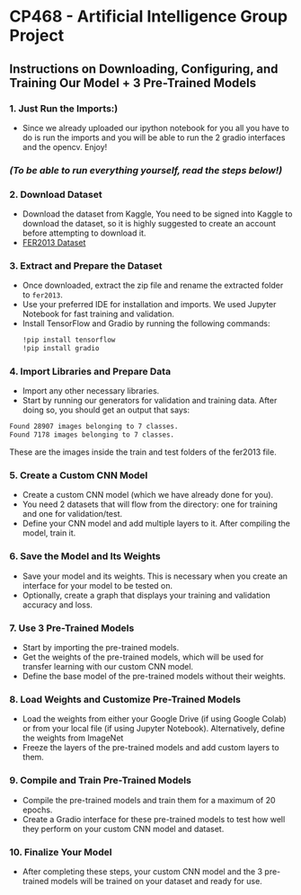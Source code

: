 # CP468 - Artificial Intelligence Group Project

## Instructions on Downloading, Configuring, and Training Our Model + 3 Pre-Trained Models

### 1. Just Run the Imports:)
- Since we already uploaded our ipython notebook for you all you have to do is run the imports and you will be able to run the 2 gradio interfaces and the opencv. Enjoy! 

### *(To be able to run everything yourself, read the steps below!)*

### 2. Download Dataset
- Download the dataset from Kaggle, You need to be signed into Kaggle to download the dataset, so it is highly suggested to create an account before attempting to download it.
- [FER2013 Dataset](https://www.kaggle.com/datasets/msambare/fer2013)

### 3. Extract and Prepare the Dataset
- Once downloaded, extract the zip file and rename the extracted folder to `fer2013`.
- Use your preferred IDE for installation and imports. We used Jupyter Notebook for fast training and validation.
- Install TensorFlow and Gradio by running the following commands:
  ```sh
  !pip install tensorflow
  !pip install gradio
  ```

### 4. Import Libraries and Prepare Data
- Import any other necessary libraries.
- Start by running our generators for validation and training data. After doing so, you should get an output that says:
```sh
Found 28907 images belonging to 7 classes.
Found 7178 images belonging to 7 classes.
```

These are the images inside the train and test folders of the fer2013 file.

### 5. Create a Custom CNN Model
- Create a custom CNN model (which we have already done for you).
- You need 2 datasets that will flow from the directory: one for training and one for validation/test.
- Define your CNN model and add multiple layers to it. After compiling the model, train it.

### 6. Save the Model and Its Weights
- Save your model and its weights. This is necessary when you create an interface for your model to be tested on.
- Optionally, create a graph that displays your training and validation accuracy and loss.

### 7. Use 3 Pre-Trained Models
- Start by importing the pre-trained models.
- Get the weights of the pre-trained models, which will be used for transfer learning with our custom CNN model.
- Define the base model of the pre-trained models without their weights.

### 8. Load Weights and Customize Pre-Trained Models
- Load the weights from either your Google Drive (if using Google Colab) or from your local file (if using Jupyter Notebook). Alternatively, define the weights from ImageNet
- Freeze the layers of the pre-trained models and add custom layers to them.

### 9. Compile and Train Pre-Trained Models
- Compile the pre-trained models and train them for a maximum of 20 epochs.
- Create a Gradio interface for these pre-trained models to test how well they perform on your custom CNN model and dataset.

### 10. Finalize Your Model
- After completing these steps, your custom CNN model and the 3 pre-trained models will be trained on your dataset and ready for use.
